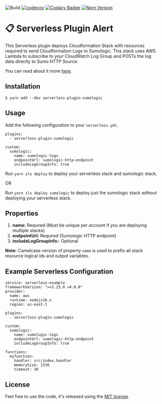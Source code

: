 ![Build](https://github.com/ACloudGuru/serverless-plugin-sumologic/workflows/Build/badge.svg?branch=master)
[![codecov](https://codecov.io/gh/ACloudGuru/serverless-plugin-sumologic/branch/master/graph/badge.svg)](https://codecov.io/gh/ACloudGuru/serverless-plugin-sumologic)
[![Codacy Badge](https://app.codacy.com/project/badge/Grade/0c8bbbf42fe0458bbf81f6c3f9f59895)](https://www.codacy.com/gh/ACloudGuru/serverless-plugin-sumologic?utm_source=github.com&amp;utm_medium=referral&amp;utm_content=ACloudGuru/serverless-plugin-sumologic&amp;utm_campaign=Badge_Grade)
[![Npm Version](https://img.shields.io/npm/v/serverless-plugin-sumologic.svg)](https://www.npmjs.com/package/serverless-plugin-sumologic)

# 📋 Serverless Plugin Alert

This Serverless plugin deploys Cloudformation Stack with resources required to send Cloudformation Logs to Sumologic. This stack uses AWS Lambda to subscribe to your CloudWatch Log Group and POSTs the log data directly to Sumo HTTP Source. 

You can read about it more [here](https://help.sumologic.com/03Send-Data/Collect-from-Other-Data-Sources/Amazon-CloudWatch-Logs).

## Installation
```
$ yarn add --dev serverless-plugin-sumologic
```

## Usage
Add the following configuration to your `serverless.yml`.

```
plugins:
  - serverless-plugin-sumologic

custom:
  sumologic:
    name: sumologic-logs 
    endpointUrl: sumologic-http-endpoint
    includeLogGroupInfo: true
```
Run `yarn sls deploy` to deploy your serverless stack and sumologic stack.

OR

Run `yarn sls deploy sumologic` to deploy just the sumologic stack without deploying your serverless stack.

## Properties
1. **name:** Required (Must be unique per account if you are deploying multiple stacks)
2. **endpointUrl:** Required (Sumologic HTTP endpoint)
3. **includeLogGroupInfo:**: Optional

**Note:** Camelcase version of property `name` is used to prefix all stack resource logical ids and output variables.

## Example Serverless Configuration
```
service: serverless-example
frameworkVersion: ">=3.23.0 <4.0.0"
provider:
  name: aws
  runtime: nodejs16.x
  region: us-east-1

plugins:
  - serverless-plugin-sumologic

custom:
  sumologic:
    name: sumologic-logs
    endpointUrl: sumologic-http-endpoint
    includeLogGroupInfo: true

functions:
  myfunction:
    handler: src/index.handler
    memorySize: 1536
    timeout: 30
```

## License
Feel free to use the code, it's released using the [MIT license](https://github.com/ACloudGuru/serverless-plugin-sumologic/blob/master/LICENSE).
